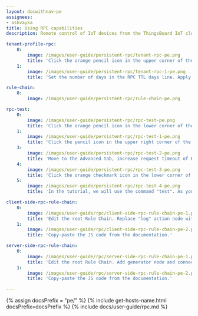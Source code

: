 ```yaml
---
layout: docwithnav-pe
assignees:
- ashvayka
title: Using RPC capabilities
description: Remote control of IoT devices from the ThingsBoard IoT cloud using RPC feature

tenant-profile-rpc:
    0:
        image: /images/user-guide/persistent-rpc/tenant-rpc-pe.png
        title: 'Click the orange pencil icon in the upper corner of the screen to enter dashboard edit mode.'
    1:
        image: /images/user-guide/persistent-rpc/tenant-rpc-1-pe.png
        title: 'Set the number of days in the RPC TTL days line. Apply changes by clicking the orange checkmark icon in the upper right corner of the page.'

rule-chain:
    0:
        image: /images/user-guide/persistent-rpc/rule-chain-pe.png

rpc-test:
    0:
        image: /images/user-guide/persistent-rpc/rpc-test-pe.png
        title: 'Click the orange pencil icon in the lower corner of the screen to enter dashboard edit mode.'
    1:
        image: /images/user-guide/persistent-rpc/rpc-test-1-pe.png
        title: 'Click the pencil icon in the upper right corner of the RPC debug terminal to enter widget edit mode.'
    3:
        image: /images/user-guide/persistent-rpc/rpc-test-2-pe.png
        title: 'Move to the Advanced tab, increase request timeout of RPC and check the box "RPC request persistent" to enable it. Click the orange checkmark icon in the upper corner of the window to apply the changes.'
    4:
        image: /images/user-guide/persistent-rpc/rpc-test-3-pe.png
        title: 'Click the orange checkmark icon in the lower corner of the screen to save all applied changes.'
    5:
        image: /images/user-guide/persistent-rpc/rpc-test-4-pe.png
        title: 'In the tutorial, we will use the command "test". As you can see, the response contains RPC ID.'

client-side-rpc-rule-chain:
    0:
        image: /images/user-guide/rpc/client-side-rpc-rule-chain-pe-1.png
        title: 'Edit the root Rule Chain. Replace "log" action node with the "script" transformation node. Add "rpc call reply" action node with the default configuration.'
    1:
        image: /images/user-guide/rpc/client-side-rpc-rule-chain-pe-2.png
        title: 'Copy-paste the JS code from the documentation.'

server-side-rpc-rule-chain:
    0:
        image: /images/user-guide/rpc/server-side-rpc-rule-chain-pe-1.png
        title: 'Edit the root Rule Chain. Add generator node and connect it to the "rpc call request" rule node.'
    1:
        image: /images/user-guide/rpc/server-side-rpc-rule-chain-pe-2.png
        title: 'Copy-paste the JS code from the documentation.'

---
```


{% assign docsPrefix = "pe/" %}
{% include get-hosts-name.html docsPrefix=docsPrefix %}
{% include docs/user-guide/rpc.md %}